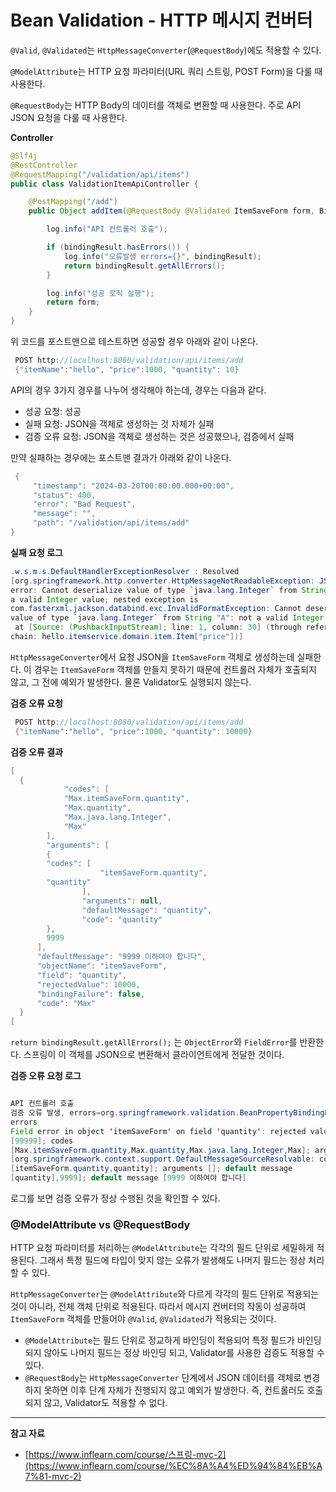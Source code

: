 # Bean Validation - HTTP 메시지 컨버터

`@Valid`, `@Validated`는 `HttpMessageConverter`(`@RequestBody`)에도 적용할 수 있다.

`@ModelAttribute`는 HTTP 요청 파라미터(URL 쿼리 스트링, POST Form)을 다룰 때 사용한다.

`@RequestBody`는 HTTP Body의 데이터를 객체로 변환할 때 사용한다. 주로 API JSON 요청을 다룰 때 사용한다.

**Controller**

```java
@Slf4j
@RestController
@RequestMapping("/validation/api/items")
public class ValidationItemApiController {

    @PostMapping("/add")
    public Object addItem(@RequestBody @Validated ItemSaveForm form, BindingResult bindingResult) {

        log.info("API 컨트롤러 호출");

        if (bindingResult.hasErrors()) {
            log.info("오류발생 errors={}", bindingResult);
            return bindingResult.getAllErrors();
        }

        log.info("성공 로직 실행");
        return form;
    }
}
```

위 코드를 포스트맨으로 테스트하면 성공할 경우 아래와 같이 나온다.

```java
 POST http://localhost:8080/validation/api/items/add
 {"itemName":"hello", "price":1000, "quantity": 10}
```

API의 경우 3가지 경우를 나누어 생각해야 하는데, 경우는 다음과 같다.

- 성공 요청: 성공
- 실패 요청: JSON을 객체로 생성하는 것 자체가 실패
- 검증 오류 요청: JSON을 객체로 생성하는 것은 성공했으나, 검증에서 실패

만약 실패하는 경우에는 포스트맨 결과가 아래와 같이 나온다.

```java
 {
     "timestamp": "2024-03-20T00:00:00.000+00:00",
     "status": 400,
     "error": "Bad Request",
     "message": "",
     "path": "/validation/api/items/add"
}
```

**실패 요청 로그**

```java
.w.s.m.s.DefaultHandlerExceptionResolver : Resolved
[org.springframework.http.converter.HttpMessageNotReadableException: JSON parse
error: Cannot deserialize value of type `java.lang.Integer` from String "A": not
a valid Integer value; nested exception is
com.fasterxml.jackson.databind.exc.InvalidFormatException: Cannot deserialize
value of type `java.lang.Integer` from String "A": not a valid Integer value
 at [Source: (PushbackInputStream); line: 1, column: 30] (through reference
chain: hello.itemservice.domain.item.Item["price"])]

```

`HttpMessageConverter`에서 요청 JSON을 `ItemSaveForm` 객체로 생성하는데 실패한다. 이 경우는  `ItemSaveForm` 객체를 만들지 못하기 때문에 컨트롤러 자체가 호출되지 않고, 그 전에 예외가 발생한다. 물론 Validator도 실행되지 않는다.

**검증 오류 요청**

```java
 POST http://localhost:8080/validation/api/items/add
 {"itemName":"hello", "price":1000, "quantity": 10000}
```

**검증 오류 결과**

```java
[
  {
            "codes": [
            "Max.itemSaveForm.quantity",
            "Max.quantity",
            "Max.java.lang.Integer",
            "Max"
        ],
        "arguments": [
        {
        "codes": [
                    "itemSaveForm.quantity",
        "quantity"
                ],
                "arguments": null,
                "defaultMessage": "quantity",
                "code": "quantity"
        },
        9999
      ],
      "defaultMessage": "9999 이하여야 합니다", 
      "objectName": "itemSaveForm", 
      "field": "quantity",
      "rejectedValue": 10000, 
      "bindingFailure": false,
      "code": "Max"
  }
[
```

`return bindingResult.getAllErrors();` 는  `ObjectError`와 `FieldError`를 반환한다. 스프링이 이 객체를 JSON으로 변환해서 클라이언트에게 전달한 것이다. 

**검증 오류 요청 로그**

```java

API 컨트롤러 호출
검증 오류 발생, errors=org.springframework.validation.BeanPropertyBindingResult: 1
errors
Field error in object 'itemSaveForm' on field 'quantity': rejected value
[99999]; codes
[Max.itemSaveForm.quantity,Max.quantity,Max.java.lang.Integer,Max]; arguments
[org.springframework.context.support.DefaultMessageSourceResolvable: codes
[itemSaveForm.quantity,quantity]; arguments []; default message
[quantity],9999]; default message [9999 이하여야 합니다]
```

로그를 보면 검증 오류가 정상 수행된 것을 확인할 수 있다.

### @ModelAttribute vs @RequestBody

HTTP 요청 파라미터를 처리하는 `@ModelAttribute`는 각각의 필드 단위로 세밀하게 적용된다. 그래서 특정 필드에 타입이 맞지 않는 오류가 발생해도 나머지 필드는 정상 처리할 수 있다.

`HttpMessageConverter`는 `@ModelAttribute`와 다르게 각각의 필드 단위로 적용되는 것이 아니라, 전체 객체 단위로 적용된다. 따라서 메시지 컨버터의 작동이 성공하여 `ItemSaveForm` 객체를 만들어야 `@Valid`, `@Validated`가 적용되는 것이다.

- `@ModelAttribute`는 필드 단위로 정교하게 바인딩이 적용되어 특정 필드가 바인딩 되지 않아도 나머지 필드는 정상 바인딩 되고, Validator를 사용한 검증도 적용할 수 있다.
- `@RequestBody`는 `HttpMessageConverter` 단계에서 JSON 데이터를 객체로 변경하지 못하면 이후 단계 자체가 진행되지 않고 예외가 발생한다. 즉, 컨트롤러도 호출되지 않고, Validator도 적용할 수 없다.

---

**참고 자료**

- [https://www.inflearn.com/course/스프링-mvc-2](https://www.inflearn.com/course/%EC%8A%A4%ED%94%84%EB%A7%81-mvc-2)
